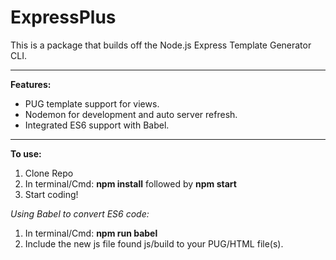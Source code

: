 # ExpressPlus
This is a package that builds off the Node.js Express Template Generator CLI.

---

**Features:**
  * PUG template support for views.
  * Nodemon for development and auto server refresh.
  * Integrated ES6 support with Babel.

---


**To use:**

1. Clone Repo
2. In terminal/Cmd: **npm install** followed by **npm start**
3. Start coding!


*Using Babel to convert ES6 code:*

1. In terminal/Cmd: **npm run babel**
2. Include the new js file found js/build to your PUG/HTML file(s).
